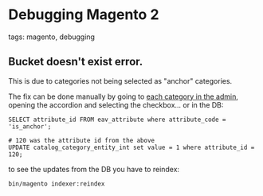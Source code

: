 # Debugging Magento 2

tags: magento, debugging

## Bucket doesn't exist error.

This is due to categories not being selected as "anchor" categories.

The fix can be done manually by going to [each category in the admin](https://meetanshi.com/blog/set-anchor-to-yes-in-all-categories-in-magento-2/), opening the accordion and selecting the checkbox... or in the DB:

```mysql
SELECT attribute_id FROM eav_attribute where attribute_code = 'is_anchor';

# 120 was the attribute id from the above
UPDATE catalog_category_entity_int set value = 1 where attribute_id = 120;
```

to see the updates from the DB you have to reindex:

```bash
bin/magento indexer:reindex
```

